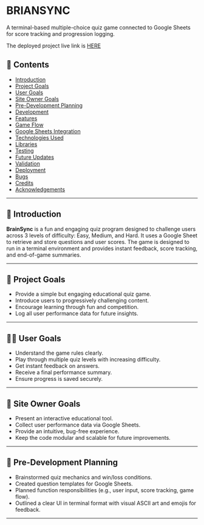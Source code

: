# BRIANSYNC 

A terminal-based multiple-choice quiz game connected to Google Sheets for score tracking and progression logging.

The deployed project live link is [HERE](https://brainsync-0f71c4bb1b9c.herokuapp.com/)

## 📌 Contents

- [Introduction](#introduction)  
- [Project Goals](#project-goals)  
- [User Goals](#user-goals)  
- [Site Owner Goals](#site-owner-goals)  
- [Pre-Development Planning](#pre-development-planning)  
- [Development](#development)  
- [Features](#features)  
- [Game Flow](#game-flow)  
- [Google Sheets Integration](#google-sheets-integration)  
- [Technologies Used](#technologies-used)  
- [Libraries](#libraries)  
- [Testing](#testing)  
- [Future Updates](#future-updates)  
- [Validation](#validation)  
- [Deployment](#deployment)  
- [Bugs](#bugs)  
- [Credits](#credits)  
- [Acknowledgements](#acknowledgements)  

---

## 🧠 Introduction

**BrainSync** is a fun and engaging quiz program designed to challenge users across 3 levels of difficulty: Easy, Medium, and Hard. It uses a Google Sheet to retrieve and store questions and user scores. The game is designed to run in a terminal environment and provides instant feedback, score tracking, and end-of-game summaries.

---

## 🎯 Project Goals

- Provide a simple but engaging educational quiz game.
- Introduce users to progressively challenging content.
- Encourage learning through fun and competition.
- Log all user performance data for future insights.

---

## 🙋‍♂️ User Goals

- Understand the game rules clearly.
- Play through multiple quiz levels with increasing difficulty.
- Get instant feedback on answers.
- Receive a final performance summary.
- Ensure progress is saved securely.

---
## 💼 Site Owner Goals

- Present an interactive educational tool.
- Collect user performance data via Google Sheets.
- Provide an intuitive, bug-free experience.
- Keep the code modular and scalable for future improvements.

---
## 📝 Pre-Development Planning

- Brainstormed quiz mechanics and win/loss conditions.
- Created question templates for Google Sheets.
- Planned function responsibilities (e.g., user input, score tracking, game flow).
- Outlined a clear UI in terminal format with visual ASCII art and emojis for feedback.

---